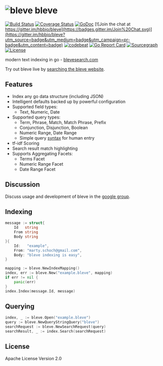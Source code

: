 # ![bleve](docs/bleve.png) bleve

[![Build Status](https://travis-ci.org/hbbio/bleve.svg?branch=master)](https://travis-ci.org/hbbio/bleve) [![Coverage Status](https://coveralls.io/repos/github/hbbio/bleve/badge.svg?branch=master)](https://coveralls.io/github/hbbio/bleve?branch=master) [![GoDoc](https://godoc.org/github.com/hbbio/bleve?status.svg)](https://godoc.org/github.com/hbbio/bleve)
[![Join the chat at https://gitter.im/hbbio/bleve](https://badges.gitter.im/Join%20Chat.svg)](https://gitter.im/hbbio/bleve?utm_source=badge&utm_medium=badge&utm_campaign=pr-badge&utm_content=badge)
[![codebeat](https://codebeat.co/badges/38a7cbc9-9cf5-41c0-a315-0746178230f4)](https://codebeat.co/projects/github-com-blevesearch-bleve)
[![Go Report Card](https://goreportcard.com/badge/hbbio/bleve)](https://goreportcard.com/report/hbbio/bleve)
[![Sourcegraph](https://sourcegraph.com/github.com/hbbio/bleve/-/badge.svg)](https://sourcegraph.com/github.com/hbbio/bleve?badge) [![License](https://img.shields.io/badge/License-Apache%202.0-blue.svg)](https://opensource.org/licenses/Apache-2.0)

modern text indexing in go - [blevesearch.com](http://www.blevesearch.com/)

Try out bleve live by [searching the bleve website](http://www.blevesearch.com/search/?q=bleve).

## Features

- Index any go data structure (including JSON)
- Intelligent defaults backed up by powerful configuration
- Supported field types:
  - Text, Numeric, Date
- Supported query types:
  - Term, Phrase, Match, Match Phrase, Prefix
  - Conjunction, Disjunction, Boolean
  - Numeric Range, Date Range
  - Simple query [syntax](http://www.blevesearch.com/docs/Query-String-Query/) for human entry
- tf-idf Scoring
- Search result match highlighting
- Supports Aggregating Facets:
  - Terms Facet
  - Numeric Range Facet
  - Date Range Facet

## Discussion

Discuss usage and development of bleve in the [google group](https://groups.google.com/forum/#!forum/bleve).

## Indexing

```go
message := struct{
	Id   string
	From string
	Body string
}{
	Id:   "example",
	From: "marty.schoch@gmail.com",
	Body: "bleve indexing is easy",
}

mapping := bleve.NewIndexMapping()
index, err := bleve.New("example.bleve", mapping)
if err != nil {
	panic(err)
}
index.Index(message.Id, message)
```

## Querying

```go
index, _ := bleve.Open("example.bleve")
query := bleve.NewQueryStringQuery("bleve")
searchRequest := bleve.NewSearchRequest(query)
searchResult, _ := index.Search(searchRequest)
```

## License

Apache License Version 2.0
